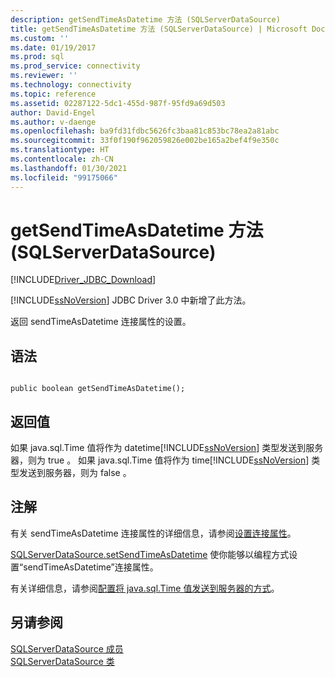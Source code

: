 ```yaml
---
description: getSendTimeAsDatetime 方法 (SQLServerDataSource)
title: getSendTimeAsDatetime 方法 (SQLServerDataSource) | Microsoft Docs
ms.custom: ''
ms.date: 01/19/2017
ms.prod: sql
ms.prod_service: connectivity
ms.reviewer: ''
ms.technology: connectivity
ms.topic: reference
ms.assetid: 02287122-5dc1-455d-987f-95fd9a69d503
author: David-Engel
ms.author: v-daenge
ms.openlocfilehash: ba9fd31fdbc5626fc3baa81c853bc78ea2a81abc
ms.sourcegitcommit: 33f0f190f962059826e002be165a2bef4f9e350c
ms.translationtype: HT
ms.contentlocale: zh-CN
ms.lasthandoff: 01/30/2021
ms.locfileid: "99175066"
---
```

# <a name="getsendtimeasdatetime-method-sqlserverdatasource"></a>getSendTimeAsDatetime 方法 (SQLServerDataSource)
[!INCLUDE[Driver_JDBC_Download](../../../includes/driver_jdbc_download.md)]

  [!INCLUDE[ssNoVersion](../../../includes/ssnoversion-md.md)] JDBC Driver 3.0 中新增了此方法。  
  
 返回 sendTimeAsDatetime 连接属性的设置。  
  
## <a name="syntax"></a>语法  
  
```  
  
public boolean getSendTimeAsDatetime();  
```  
  
## <a name="return-value"></a>返回值  
 如果 java.sql.Time 值将作为  datetime[!INCLUDE[ssNoVersion](../../../includes/ssnoversion-md.md)]  类型发送到服务器，则为 true 。 如果 java.sql.Time 值将作为  time[!INCLUDE[ssNoVersion](../../../includes/ssnoversion-md.md)]  类型发送到服务器，则为 false 。  
  
## <a name="remarks"></a>注解  
 有关 sendTimeAsDatetime 连接属性的详细信息，请参阅[设置连接属性](../../../connect/jdbc/setting-the-connection-properties.md)。  
  
 [SQLServerDataSource.setSendTimeAsDatetime](../../../connect/jdbc/reference/setsendtimeasdatetime-method-sqlserverdatasource.md) 使你能够以编程方式设置“sendTimeAsDatetime”连接属性。  
  
 有关详细信息，请参阅[配置将 java.sql.Time 值发送到服务器的方式](../../../connect/jdbc/configuring-how-java-sql-time-values-are-sent-to-the-server.md)。  
  
## <a name="see-also"></a>另请参阅  
 [SQLServerDataSource 成员](../../../connect/jdbc/reference/sqlserverdatasource-members.md)   
 [SQLServerDataSource 类](../../../connect/jdbc/reference/sqlserverdatasource-class.md)  
  
  
